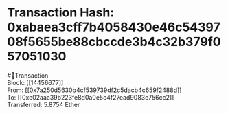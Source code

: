 
Transaction Hash: 0xabaea3cff7b4058430e46c5439708f5655be88cbccde3b4c32b379f057051030
====================================================================================
  
#💸Transaction  
Block: [[14456677]]  
From: [[0x7a250d5630b4cf539739df2c5dacb4c659f2488d]]  
To: [[0xc02aaa39b223fe8d0a0e5c4f27ead9083c756cc2]]  
Transferred: 5.8754 Ether